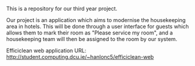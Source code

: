 This is a repository for our third year project. 

Our project is an application which aims to modernise the housekeeping area in hotels. This will be done through a user interface for guests which allows them to mark their room as "Please service my room", and a housekeeping team will then be assigned to the room by our system. 

Efficiclean web application URL: <http://student.computing.dcu.ie/~hanlonc5/efficiclean-web>